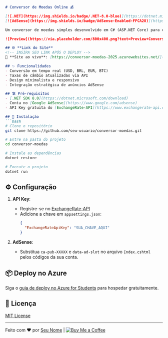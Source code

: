 ```markdown
# Conversor de Moedas Online 💰

[![.NET](https://img.shields.io/badge/.NET-8.0-blue)](https://dotnet.microsoft.com/)
[![AdSense](https://img.shields.io/badge/AdSense-Enabled-FFCA28)](https://adsense.google.com/)

Um conversor de moedas simples desenvolvido em C# (ASP.NET Core) para conversões em tempo real, com integração de anúncios do Google AdSense.

![Preview](https://via.placeholder.com/800x400.png?text=Preview+Conversor+Moedas+%7C+An%C3%BAncios+AdSense)

## 🌐 **Link do Site**
<!-- INSIRA SEU LINK APÓS O DEPLOY -->
🔗 **Site ao vivo**: [https://conversor-moedas-2025.azurewebsites.net/](https://conversor-moedas-2025.azurewebsites.net/) 

## ✨ Funcionalidades
- Conversão em tempo real (USD, BRL, EUR, BTC)
- Taxas de câmbio atualizadas via API
- Design minimalista e responsivo
- Integração estratégica de anúncios AdSense

## 🛠️ Pré-requisitos
- [.NET SDK 8.0](https://dotnet.microsoft.com/download)
- Conta no [Google AdSense](https://www.google.com/adsense)
- API Key gratuita do [ExchangeRate-API](https://www.exchangerate-api.com/)

## 🚀 Instalação
```bash
# Clone o repositório
git clone https://github.com/seu-usuario/conversor-moedas.git

# Entre na pasta do projeto
cd conversor-moedas

# Instale as dependências
dotnet restore

# Execute o projeto
dotnet run
```

## ⚙️ Configuração
1. **API Key**:
   - Registre-se no [ExchangeRate-API](https://www.exchangerate-api.com/)
   - Adicione a chave em `appsettings.json`:
     ```json
     {
       "ExchangeRateApiKey": "SUA_CHAVE_AQUI"
     }
     ```

2. **AdSense**:
   - Substitua `ca-pub-XXXXX` e `data-ad-slot` no arquivo `Index.cshtml` pelos códigos da sua conta.

## 📦 Deploy no Azure
Siga o [guia de deploy no Azure for Students](DEPLOY.md) para hospedar gratuitamente.

## 📄 Licença
[MIT License](LICENSE)

---

Feito com ❤️ por [Seu Nome](https://github.com/YanSales) | [![Buy Me a Coffee](https://img.shields.io/badge/Buy_Me_A_Coffee-FFDD00?style=flat)](https://www.buymeacoffee.com/seu-usuario)
```
